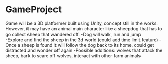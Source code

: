 # GameProject

Game will be a 3D platformer built using Unity, concept still in the works.
However, it may have an animal main character like a sheepdog that has to go collect sheep that wandered off.
-Dog will walk, run and jump  
-Explore and find the sheep in the 3d world (could add time limit feature)
-Once a sheep is found it will follow the dog back to its home, could get distracted and wonder off again 
-Possible additions: wolves that attack the sheep, bark to scare off wolves, interact with other farm animals 
